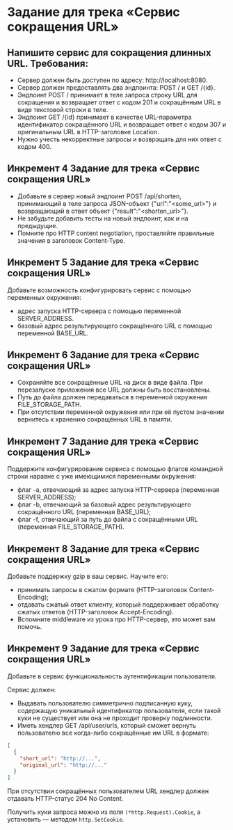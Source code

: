 # Задание для трека «Сервис сокращения URL»

## Напишите сервис для сокращения длинных URL. Требования:

- Сервер должен быть доступен по адресу: http://localhost:8080.
- Сервер должен предоставлять два эндпоинта: POST / и GET /{id}.
- Эндпоинт POST / принимает в теле запроса строку URL для сокращения и возвращает ответ с кодом 201 и сокращённым URL в
  виде текстовой строки в теле.
- Эндпоинт GET /{id} принимает в качестве URL-параметра идентификатор сокращённого URL и возвращает ответ с кодом 307 и
  оригинальным URL в HTTP-заголовке Location.
- Нужно учесть некорректные запросы и возвращать для них ответ с кодом 400.

## Инкремент 4 Задание для трека «Сервис сокращения URL»

- Добавьте в сервер новый эндпоинт POST /api/shorten, принимающий в теле запроса JSON-объект {"url":"<some_url>"} и
  возвращающий в ответ объект {"result":"<shorten_url>"}.
- Не забудьте добавить тесты на новый эндпоинт, как и на предыдущие.
- Помните про HTTP content negotiation, проставляйте правильные значения в заголовок Content-Type.

## Инкремент 5 Задание для трека «Сервис сокращения URL»

Добавьте возможность конфигурировать сервис с помощью переменных окружения:

- адрес запуска HTTP-сервера с помощью переменной SERVER_ADDRESS.
- базовый адрес результирующего сокращённого URL с помощью переменной BASE_URL.

## Инкремент 6 Задание для трека «Сервис сокращения URL»

- Сохраняйте все сокращённые URL на диск в виде файла. При перезапуске приложения все URL должны быть восстановлены.
- Путь до файла должен передаваться в переменной окружения FILE_STORAGE_PATH.
- При отсутствии переменной окружения или при её пустом значении вернитесь к хранению сокращённых URL в памяти.

## Инкремент 7 Задание для трека «Сервис сокращения URL»

Поддержите конфигурирование сервиса с помощью флагов командной строки наравне с уже имеющимися переменными окружения:

- флаг -a, отвечающий за адрес запуска HTTP-сервера (переменная SERVER_ADDRESS);
- флаг -b, отвечающий за базовый адрес результирующего сокращённого URL (переменная BASE_URL);
- флаг -f, отвечающий за путь до файла с сокращёнными URL (переменная FILE_STORAGE_PATH).

## Инкремент 8 Задание для трека «Сервис сокращения URL»

Добавьте поддержку gzip в ваш сервис. Научите его:

- принимать запросы в сжатом формате (HTTP-заголовок Content-Encoding);
- отдавать сжатый ответ клиенту, который поддерживает обработку сжатых ответов (HTTP-заголовок Accept-Encoding).
- Вспомните middleware из урока про HTTP-сервер, это может вам помочь.

## Инкремент 9 Задание для трека «Сервис сокращения URL»

Добавьте в сервис функциональность аутентификации пользователя.

Сервис должен:

- Выдавать пользователю симметрично подписанную куку, содержащую уникальный идентификатор пользователя, если такой куки не
существует или она не проходит проверку подлинности.
- Иметь хендлер GET /api/user/urls, который сможет вернуть пользователю все когда-либо сокращённые им URL в формате:

```json
[
  {
    "short_url": "http://...",
    "original_url": "http://..."
  }
]
```

При отсутствии сокращённых пользователем URL хендлер должен отдавать HTTP-статус 204 No Content.

Получить куки запроса можно из поля  ``(*http.Request).Cookie``, а установить — методом ``http.SetCookie``.